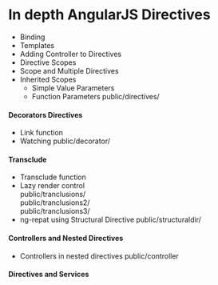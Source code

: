 # In depth AngularJS Directives
* Binding
* Templates
* Adding Controller to Directives
* Directive Scopes
* Scope and Multiple Directives
* Inherited Scopes
  * Simple Value Parameters
  * Function Parameters
public/directives/

#### Decorators Directives
* Link function
* Watching
public/decorator/


#### Transclude
* Transclude function
* Lazy render control<br>
public/tranclusions/<br>
public/tranclusions2/<br>
public/tranclusions3/
* ng-repat using Structural Directive
public/structuraldir/

#### Controllers and Nested Directives
* Controllers in nested directives
public/controller

#### Directives and Services
